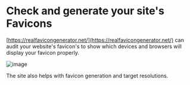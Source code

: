# Check and generate your site's Favicons

[https://realfavicongenerator.net/](https://realfavicongenerator.net/) can audit your website's favicon's to show which devices and browsers will display your favicon properly.

![image](https://i.imgur.com/0BkH47P.png)

The site also helps with favicon generation and target resolutions.
